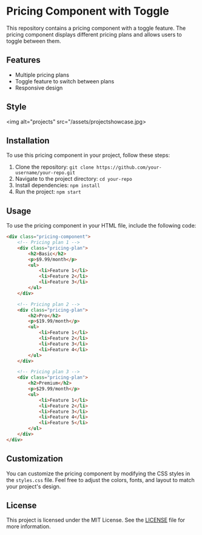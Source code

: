 # Pricing Component with Toggle

This repository contains a pricing component with a toggle feature. The pricing component displays different pricing plans and allows users to toggle between them.

## Features

- Multiple pricing plans
- Toggle feature to switch between plans
- Responsive design

## Style

<img alt="projects" src="/assets/projectshowcase.jpg>

## Installation

To use this pricing component in your project, follow these steps:

1. Clone the repository: `git clone https://github.com/your-username/your-repo.git`
2. Navigate to the project directory: `cd your-repo`
3. Install dependencies: `npm install`
4. Run the project: `npm start`

## Usage

To use the pricing component in your HTML file, include the following code:

```html
<div class="pricing-component">
    <!-- Pricing plan 1 -->
    <div class="pricing-plan">
        <h2>Basic</h2>
        <p>$9.99/month</p>
        <ul>
            <li>Feature 1</li>
            <li>Feature 2</li>
            <li>Feature 3</li>
        </ul>
    </div>

    <!-- Pricing plan 2 -->
    <div class="pricing-plan">
        <h2>Pro</h2>
        <p>$19.99/month</p>
        <ul>
            <li>Feature 1</li>
            <li>Feature 2</li>
            <li>Feature 3</li>
            <li>Feature 4</li>
        </ul>
    </div>

    <!-- Pricing plan 3 -->
    <div class="pricing-plan">
        <h2>Premium</h2>
        <p>$29.99/month</p>
        <ul>
            <li>Feature 1</li>
            <li>Feature 2</li>
            <li>Feature 3</li>
            <li>Feature 4</li>
            <li>Feature 5</li>
        </ul>
    </div>
</div>
```

## Customization

You can customize the pricing component by modifying the CSS styles in the `styles.css` file. Feel free to adjust the colors, fonts, and layout to match your project's design.

## License

This project is licensed under the MIT License. See the [LICENSE](LICENSE) file for more information.
